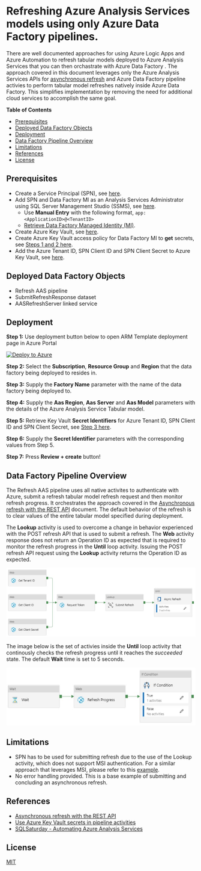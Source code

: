 # Refreshing Azure Analysis Services models using only Azure Data Factory pipelines.

There are well documented approaches for using Azure Logic Apps and Azure Automation to refresh tabular models deployed to Azure Analysis Services that you can then orchastrate with Azure Data Factory . The approach covered in this document leverages only the Azure Analysis Services APIs for <a href="https://docs.microsoft.com/en-us/azure/analysis-services/analysis-services-async-refresh">asynchronous refresh</a> and Azure Data Factory pipeline activies to perform tabular model refreshes natively inside Azure Data Factory.  This simplifies implementation by removing the need for additional cloud services to accomplish the same goal.

<b>Table of Contents</b>
  * [Prerequisites](#prerequisites)
  * [Deployed Data Factory Objects](#deployed-data-factory-objects)
  * [Deployment](#deployment)
  * [Data Factory Pipeline Overview](#data-factory-pipeline-overview)
  * [Limitations](#limitations)
  * [References](#references)
  * [License](#license)

## Prerequisites
* Create a Service Principal (SPN), see <a href="https://docs.microsoft.com/en-us/azure/active-directory/develop/howto-create-service-principal-portal#register-an-application-with-azure-ad-and-create-a-service-principal" target="_blank">here</a>.
* Add SPN and Data Factory MI as an Analysis Services Administrator using SQL Server Management Studio (SSMS), see <a href="https://docs.microsoft.com/en-us/azure/analysis-services/analysis-services-addservprinc-admins#using-sql-server-management-studio" target="_blank">here</a>.
  * Use <b>Manual Entry</b> with the following format, ```app:<ApplicationID>@<TenantID>```
  * <a href="https://docs.microsoft.com/en-us/azure/data-factory/data-factory-service-identity#retrieve-managed-identity-using-azure-portal" target="_blank">Retrieve Data Factory Managed Identity (MI)</a>.
* Create Azure Key Vault, see <a href="https://docs.microsoft.com/en-us/azure/key-vault/secrets/quick-create-portal#create-a-vault" target="_blank">here</a>.
* Create Azure Key Vault access policy for Data Factory MI to <b>get</b> secrets, see <a href="https://docs.microsoft.com/en-us/azure/data-factory/how-to-use-azure-key-vault-secrets-pipeline-activities#steps" target="_blank">Steps 1 and 2 here</a>.
* Add the Azure Tenant ID, SPN Client ID and SPN Client Secret to Azure Key Vault, see <a href="https://docs.microsoft.com/en-us/azure/key-vault/secrets/quick-create-portal#add-a-secret-to-key-vault" target="_blank">here</a>.

## Deployed Data Factory Objects
* Refresh AAS pipeline
* SubmitRefreshResponse dataset
* AASRefreshServer linked service

## Deployment

<b>Step 1:</b> Use deployment button below to open ARM Template deployment page in Azure Portal

[![Deploy to Azure](https://aka.ms/deploytoazurebutton)](https://portal.azure.com/#create/Microsoft.Template/uri/https%3A%2F%2Fraw.githubusercontent.com%2Fjondobrzeniecki%2FRefreshAASwithADF%2Fmaster%2Farm_template.json)

<b>Step 2:</b> Select the <b>Subscription</b>, <b>Resource Group</b> and <b>Region</b> that the data factory being deployed to resides in.

<b>Step 3:</b> Supply the <b>Factory Name</b> parameter with the name of the data factory being deployed to.

<b>Step 4:</b> Supply the <b>Aas Region</b>, <b>Aas Server</b> and <b>Aas Model</b> parameters with the details of the Azure Analysis Service Tabular model.

<b>Step 5:</b> Retrieve Key Vault <b>Secret Identifiers</b> for Azure Tenant ID, SPN Client ID and SPN Client Secret, see <a href="https://docs.microsoft.com/en-us/azure/data-factory/how-to-use-azure-key-vault-secrets-pipeline-activities#steps" target="_blank">Step 3 here</a>.

<b>Step 6:</b> Supply the <b>Secret Identifier</b> parameters with the corresponding values from Step 5.

<b>Step 7:</b> Press <b>Review + create</b> button!

## Data Factory Pipeline Overview

The Refresh AAS pipeline uses all native activites to authenticate with Azure, submit a refresh tabular model refresh request and then monitor refresh progress.  It orchestrates the approach covered in the <a href="https://docs.microsoft.com/en-us/azure/analysis-services/analysis-services-async-refresh">Asynchronous refresh with the REST API</a> document. The default behavior of the refresh is to clear values of the entire tabular model specified during deployment.

The <b>Lookup</b> activity is used to overcome a change in behavior experienced with the POST refresh API that is used to submit a refresh.  The <b>Web</b> activity response does not return an Operation ID as expected that is required to monitor the refresh progress in the <b>Until</b> loop activity.  Issuing the POST refresh API request using the <b>Lookup</b> activity returns the Operation ID as expected.

![Refresh AAS Data Factory Pipeline](https://github.com/jondobrzeniecki/RefreshAASwithADF/blob/master/img/RefreshAASPipeline.jpg?raw=true)

The image below is the set of activies inside the <b>Until</b> loop activity that continously checks the refresh progress until it reaches the <i>succeeded</i> state.  The default <b>Wait</b> time is set to 5 seconds.

![Refresh AAS Until Loop Data Factory Pipeline](https://github.com/jondobrzeniecki/RefreshAASwithADF/blob/master/img/RefreshAASPipelineUntilLoop.jpg?raw=true)

## Limitations
* SPN has to be used for submitting refresh due to the use of the Lookup activity, which does not support MSI authentication. For a similar approach that leverages MSI, please refer to this <a href="https://github.com/furmangg/automating-azure-analysis-services#processazureas">example</a>.
* No error handling provided. This is a base example of submitting and concluding an asynchronous refresh.

## References

* <a href="https://docs.microsoft.com/en-us/azure/analysis-services/analysis-services-async-refresh">Asynchronous refresh with the REST API</a>
* <a href="https://docs.microsoft.com/en-us/azure/data-factory/how-to-use-azure-key-vault-secrets-pipeline-activities">Use Azure Key Vault secrets in pipeline activities</a>
* <a href="https://www.sqlsaturday.com/734/Sessions/Details.aspx?sid=77768">SQLSaturday - Automating Azure Analysis Services</a>

## License
<a href="https://github.com/jondobrzeniecki/RefreshAASwithADF/blob/master/LICENSE">MIT</a>

